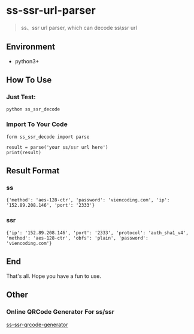 # ss-ssr-url-parser

> ss、ssr url parser, which can decode ss\ssr url

## Environment

- python3+

## How To Use

### Just Test:

```
python ss_ssr_decode
```

### Import To Your Code

```
form ss_ssr_decode import parse

result = parse('your ss/ssr url here')
print(result)
```

## Result Format

### ss

```
{'method': 'aes-128-ctr', 'password': 'viencoding.com', 'ip': '152.89.208.146', 'port': '2333'}
```

### ssr

```
{'ip': '152.89.208.146', 'port': '2333', 'protocol': 'auth_sha1_v4', 'method': 'aes-128-ctr', 'obfs': 'plain', 'password': 'viencoding.com'}
```

## End

That's all. Hope you have a fun to use.

## Other

### Online QRCode Generator For ss/ssr

[ss-ssr-qrcode-generator](https://viencoding.com/ss-ssr-qrcode-generator)
